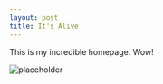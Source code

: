 ```yaml
---
layout: post
title: It's Alive
---
```


This is my incredible homepage. Wow!

![placeholder](http://memesvault.com/wp-content/uploads/Doge-Meme-05.png "Wow.")
